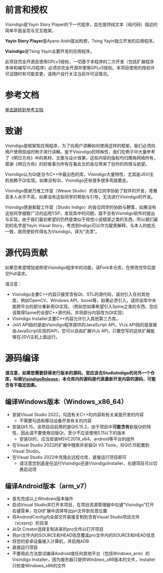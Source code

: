 # 前言和授权

Visindigo是Yayin Story Player的下一代程序，旨在提供纯文本（纯代码）描述的简单平面呈现与交互框架。

**Yayin Story Player**是Ayano Aishi提出构想，Tsing Yayin独立开发的应用程序。

**Visindigo**是Tsing Yayin主要开发的应用程序。 

此项目完全开源且使用GPLv3授权，一切基于本程序的二次开发（包括扩展程序本体和编写VIJS程序）必须亦完全开源并使用GPLv3授权。本项目使用的授权许可证随时有可能变更，请用户自行关注当前许可证情况。

# 参考文档

[单击跳转到参考文档](https://www.yuque.com/tsingyayin/visindigo)

# 致谢

Visindigo是框架型应用程序，为了向用户讲解如何使用这样的框架，我们必须向用户使用现成的例子进行讲解。鉴于Visindigo的特殊性，我们在例子中大量参考了《明日方舟》中的素材、文案与设计效果，这些内容的版权均归鹰角网络所有，感谢《明日方舟》的好故事为所有在看此文的各位带来了创作的热情与欲望。

Visindigo认为Qt是当今C++中最出色的库，Visindigo大量特性，尤其是JSVI主机依赖于Qt实现，如果没有Qt，Visindigo还有很多很多弯路要走。

Visindigo感谢万维工作室（Weave Studio）的各位同学协助了软件的开发，青雅音本人水平不高，如果没有这些同学的帮助与引导，无法进行Visindigo的开发。

Visindigo感谢紫靛工作室（Studio Indigo）的各位同学的协助与鞭策，如果没有这些同学细致广泛的运用YSP，发现其中的问题，就不会有Visindigo软件的提出与实现。由于我们最初希望的仍然是类似于视觉小说框架之类的东西，所以我们最初的名字是Yayin Visual Story，考虑到Indigo可以作为靛青解释，与本人的姓氏一致，故而使软件得名为Visindigo，译为“流清”。

# 源代码贡献
如果您希望增加或修改Visindigo程序中的功能，请Fork本仓库，在修改完毕后提交Pull请求。

请注意：
* Visindigo主要C++内容只接受含有Qt、STL的源代码，请勿引入任何其他库，例如OpenCV、Windows API，boost等，如果必须引入，请将该库中未能跨平台的部分重新用Qt实现。（例如您如果希望引入Spine之类的东西，您应该取得Spine的全部C++源代码，并将部分内容改为Qt实现）
* Visindigo Installer主要C++内容允许引入其他第三方库。
* JsVI API指的是由Visindigo程序提供的JavaScript API，VIJs API指的是直接由JavaScript实现的API，您可以自由扩展VIJs API，只要您写的这些扩展能够在JSVI主机上面运行。

# 源码编译
**请注意，如果您需要获得发行版本的源码，您应该去StudioIndigo的另外一个仓库，叫做[VisindigoRelease](https://github.com/StudioIndigo-of-CYXIO/VisindigoRelease)，本仓库内的源码是代表最新开发内容的源码，可能含有不稳定因素。**
## 编译Windows版本（Windows_x86_64）
  * 安装Visual Studio 2022，勾选有关C++的内容和有关桌面开发的内容
    * 不需要勾选和移动设备开发有关的内容
  * 安装Qt5.15，该项目目前用的是Qt5.15.2，由于项目中**可能含有**新版Qt的特性，因此请不要使用旧版Qt，至少不应该使用5.11以下的版本
    * 安装Qt时，应当安装MSVC2019_x64、android等平台的组件
  * 在Visual Studio 2022的扩展中搜索并安装Qt VS Tools，将Qt5.15配置到Visual Studio。
  * 在Visual Studio 2022中克隆此远程仓库，直接运行项目即可
    * 请注意您到底是在运行Visindigo还是VisindigoInstaller，右键项目可以切换启动项
  
## 编译Android版本（arm_v7）
  * 首先完成以上Windows版本操作
  * 启动Visual Studio并打开本项目，在项目资源管理器中右键“Visindigo”打开右键菜单，在Qt扩展中选择导出pri文件到任意位置
  * 将AndroidConfig内全部文件直接复制到含有Visual Studio项目文件（vcxproj）的目录
  * 从Qt Creator选择复制进来的pro文件以打开项目
  * 将pri文件内的SOURCE和HEAD信息覆盖pro文件内的SOURCE和HEAD信息
  * 将您的安卓设备接入计算机，并启用ADB
  * 直接运行项目
  * 不要用此方法尝试编译Android或任何其他平台（包括Windows_arm）的Visindigo Installer，因为服务器只提供Windows_x86版本的文件，Installer只检查Windows_x86的文件
